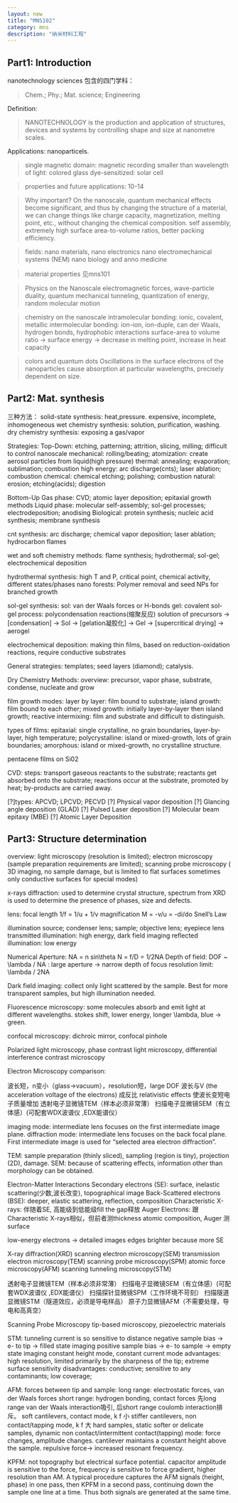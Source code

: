 ```yaml
---
layout: new
title: "MNS102"
category: mns
description: "纳米材料工程"
---
```


## Part1: Introduction

nanotechnology sciences 包含的四门学科：
> Chem.; Phy.; Mat. science; Engineering

Definition: 
> NANOTECHNOLOGY is the production and application of structures, devices and systems by controlling shape and size at nanometre scales.

Applications: nanoparticels.
> single magnetic domain: magnetic recording
smaller than wavelength of light: colored glass
dye-sensitized: solar cell

> properties and future applications: 10-14

> Why important?
On the nanoscale, quantum mechanical effects become significant, and thus by changing the structure of a material, we can change things like charge capacity, magnetization, melting point, etc., without changing the chemical composition.
self assembly, extremely high surface area-to-volume ratios, better packing efficiency.

> fields:
nano materials,
nano electronics
nano electromechanical systems (NEM)
nano biology and anno medicine

> material properties
见mns101

> Physics on the Nanoscale
electromagnetic forces, wave-particle duality, quantum mechanical tunneling, quantization of energy, random molecular motion

> chemistry on the nanoscale
intramolecular bonding: ionic, covalent, metallic
intermolecular bonding: ion-ion, ion-duple, can der Waals, hydrogen bonds, hydrophobic interactions
surface-area to volume ratio -\> surface energy -\> decrease in melting point, increase in heat capacity

> colors and quantum dots
Oscillations in the surface electrons of the nanoparticles cause absorption at particular wavelengths, precisely dependent on size.

## Part2: Mat. synthesis
三种方法：
solid-state synthesis: heat,pressure. expensive, incomplete, inhomogeneous
wet chemistry synthesis: solution, purification, washing.
dry chemistry synthesis: exposing a gas/vapor

Strategies:
Top-Down:  etching, patterning; attrition, slicing, milling; difficult to control nanoscale
mechanical: rolling/beating; atomization: create aerosol particles from liquid(high pressure)
thermal: annealing; evaporation; sublimation; combustion
high energy: arc discharge(cnts); laser ablation; combustion
chemical: chemical etching; polishing; combustion
natural: erosion; etching(acids); digestion

Bottom-Up
Gas phase: CVD; atomic layer deposition; epitaxial growth methods
Liquid phase: molecular self-assembly; sol-gel processes; electrodeposition; anodising
Biological: protein synthesis; nucleic acid synthesis; membrane synthesis

cnt synthesis: arc discharge; chemical vapor deposition; laser ablation; hydrocarbon flames

wet and soft chemistry methods:
flame synthesis; hydrothermal; sol-gel; electrochemical deposition

hydrothermal synthesis: high T and P, critical point, chemical activity, different states/phases
nano forests: Polymer removal and seed NPs for branched growth

sol-gel synthesis:
sol: van der Waals forces or H-bonds
gel: covalent
sol-gel process: polycondensation reactions(缩聚反应)
solution of precursors -\> [condensation] -\> Sol -\> [gelation凝胶化] -\> Gel -\> [supercritical drying] -\> aerogel

electrochemical deposition:
making thin films, based on reduction-oxidation reactions, require conductive substrates

General strategies: templates; seed layers (diamond); catalysis.

Dry Chemistry Methods:
overview:  precursor, vapor phase, substrate, condense, nucleate and grow

film growth modes:
layer by layer: film bound to substrate;
island growth: film bound to each other;
mixed growth: initially layer-by-layer then island growth;
reactive intermixing: film and substrate and difficult to distinguish.

types of films:
epitaxial: single crystalline, no grain boundaries, layer-by-layer, high temperature;
polycrystalline: island or mixed-growth, lots of grain boundaries;
amorphous: island or mixed-growth, no crystalline structure.

pentacene films on Si02

CVD:
steps: transport gaseous reactants to the substrate; reactants get absorbed onto the substrate; reactions occur at the substrate, promoted by heat; by-products are carried away.

[?]types: APCVD; LPCVD; PECVD
[?] Physical vapor deposition
[?] Glancing angle deposition (GLAD)
[?] Pulsed Laser deposition
[?] Molecular beam epitaxy (MBE)
[?] Atomic Layer Deposition

## Part3: Structure determination
overview:
light microscopy (resolution is limited); electron microscopy (sample preparation requirements are limited); scanning probe microscopy ( 3D imaging, no sample damage, but is limited to flat surfaces sometimes only conductive surfaces for special modes)

x-rays diffraction:
used to determine crystal structure, spectrum from XRD is used to determine the presence of phases, size and defects.

lens:
focal length 1/f = 1/u + 1/v
magnification M = -v/u = -di/do
Snell’s Law

illumination source; condenser lens; sample; objective lens; eyepiece lens
transmitted illumination: high energy, dark field imaging
reflected illumination: low energy

Numerical Aperture: NA = n sin\theta
N = f/D = 1/2NA
Depth of field: DOF \~ \lambda / NA : large aperture -\> narrow depth of focus
resolution limit: \lambda / 2NA

Dark field imaging: collect only light scattered by the sample. Best for more transparent samples, but high illumination needed.

 Fluorescence microscopy: some molecules absorb and emit light at different wavelengths.
stokes shift, lower energy, longer \lambda, blue -\> green.

confocal microscopy: dichroic mirror, confocal pinhole

Polarized light microscopy, phase contrast light microscopy, differential interference contrast microscopy

Electron Microscopy
comparison:

波长短，n变小（glass-\>vacuum），resolution短，large DOF
波长与V (the acceleration voltage of the electrons) 成反比
relativistic effects 使波长变短电子质量增加
透射电子显微镜TEM（样本必须非常薄）
扫描电子显微镜SEM（有立体感）(可配套WDX波谱仪 ,EDX能谱仪）

imaging mode: intermediate lens focuses on the first intermediate image plane.
diffraction mode: intermediate lens focuses on the back focal plane. First intermediate image is used for “selected area electron diffraction”.

TEM: sample preparation (thinly sliced), sampling (region is tiny), projection (2D), damage.
SEM: because of scattering effects, information other than morphology can be obtained.

Electron-Matter Interactions
Secondary electrons (SE): surface, inelastic scattering(少数,波长改变), topographical image
Back-Scattered electrons (BSE): deeper, elastic scattering, reflection, composition
Characteristic X-rays: 伴随着SE, 高能级到低能级fill the gap释放
Auger Electrons: 跟Characteristic X-rays相似，但前者测thickness atomic composition, Auger 测surface

low-energy electrons -\> detailed images
edges brighter because more SE

X-ray diffraction(XRD)
scanning electron microscopy(SEM)
transmission electron microscopy(TEM)
scanning probe microscopy(SPM)
atomic force microscopy(AFM)
scanning tunneling microscopy(STM)

透射电子显微镜TEM（样本必须非常薄）
扫描电子显微镜SEM（有立体感）(可配套WDX波谱仪 ,EDX能谱仪）
扫描探针显微镜SPM（工作环境不苛刻）
扫描隧道显微镜STM（隧道效应，必须是导电样品）
原子力显微镜AFM（不需要处理，导电和高真空）

Scanning Probe Microscopy
tip-based microscopy, piezoelectric materials

STM:
tunneling current is so sensitive to distance
negative sample bias -\> e- to tip -\> filled state imaging
positive sample bias -\> e- to sample -\> empty state imaging
constant height mode, constant current mode
advantages: high resolution, limited primarily by the sharpness of the tip; extreme surface sensitivity
disadvantages: conductive; sensitive to any contaminants; low coverage;

AFM:
forces between tip and sample:
long range: electrostatic forces, van der Waals forces
short range: hydrogen bonding, contact forces
先long range van der Waals interaction吸引, 后short range coulomb interaction排斥。
soft cantilevers, contact mode, k f 小
stiffer cantilevers, non contact/tapping mode, k f 大
hard samples, static
softer or delicate samples, dynamic
non contact/intermittent contact(tapping) mode: force changes, amplitude changes. cantilever maintains a constant height above the sample. repulsive force-\> increased resonant frequency.

KPFM:
not topography but electrical surface potential.
capacitor
amplitude is sensitive to the force, frequency is sensitive to force gradient, higher resolution than AM.
A typical procedure captures the AFM signals (height, phase) in one pass, then KPFM in a second pass, continuing down the sample one line at a time. Thus both signals are generated at the same time.

